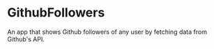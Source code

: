 # GithubFollowers

An app that shows Github followers of any user by fetching data from Github's API. 
 
